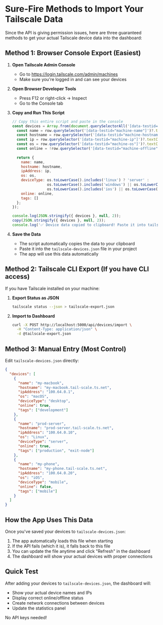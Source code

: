 # Sure-Fire Methods to Import Your Tailscale Data

Since the API is giving permission issues, here are three guaranteed methods to get your actual Tailscale device data into the dashboard:

## Method 1: Browser Console Export (Easiest)

1. **Open Tailscale Admin Console**
   - Go to https://login.tailscale.com/admin/machines
   - Make sure you're logged in and can see your devices

2. **Open Browser Developer Tools**
   - Press F12 or right-click → Inspect
   - Go to the Console tab

3. **Copy and Run This Script**
   ```javascript
   // Copy this entire script and paste in the console
   const devices = Array.from(document.querySelectorAll('[data-testid="machine-row"]')).map((row, index) => {
     const name = row.querySelector('[data-testid="machine-name"]')?.textContent?.trim() || `device-${index}`;
     const hostname = row.querySelector('[data-testid="machine-hostname"]')?.textContent?.trim() || name;
     const ip = row.querySelector('[data-testid="machine-ip"]')?.textContent?.trim() || `100.64.0.${index + 1}`;
     const os = row.querySelector('[data-testid="machine-os"]')?.textContent?.trim() || 'Unknown';
     const online = !row.querySelector('[data-testid="machine-offline"]');
     
     return {
       name: name,
       hostname: hostname,
       ipAddress: ip,
       os: os,
       deviceType: os.toLowerCase().includes('linux') ? 'server' : 
                   os.toLowerCase().includes('windows') || os.toLowerCase().includes('mac') ? 'desktop' : 
                   os.toLowerCase().includes('ios') || os.toLowerCase().includes('android') ? 'mobile' : 'other',
       online: online,
       tags: []
     };
   });
   
   console.log(JSON.stringify({ devices }, null, 2));
   copy(JSON.stringify({ devices }, null, 2));
   console.log('✅ Device data copied to clipboard! Paste it into tailscale-devices.json');
   ```

4. **Save the Data**
   - The script automatically copies the data to your clipboard
   - Paste it into the `tailscale-devices.json` file in your project
   - The app will use this data automatically

## Method 2: Tailscale CLI Export (If you have CLI access)

If you have Tailscale installed on your machine:

1. **Export Status as JSON**
   ```bash
   tailscale status --json > tailscale-export.json
   ```

2. **Import to Dashboard**
   ```bash
   curl -X POST http://localhost:5000/api/devices/import \
     -H "Content-Type: application/json" \
     -d @tailscale-export.json
   ```

## Method 3: Manual Entry (Most Control)

Edit `tailscale-devices.json` directly:

```json
{
  "devices": [
    {
      "name": "my-macbook",
      "hostname": "my-macbook.tail-scale.ts.net",
      "ipAddress": "100.64.0.1",
      "os": "macOS",
      "deviceType": "desktop",
      "online": true,
      "tags": ["development"]
    },
    {
      "name": "prod-server",
      "hostname": "prod-server.tail-scale.ts.net",
      "ipAddress": "100.64.0.10",
      "os": "Linux",
      "deviceType": "server", 
      "online": true,
      "tags": ["production", "exit-node"]
    },
    {
      "name": "my-phone",
      "hostname": "my-phone.tail-scale.ts.net",
      "ipAddress": "100.64.0.20",
      "os": "iOS",
      "deviceType": "mobile",
      "online": false,
      "tags": ["mobile"]
    }
  ]
}
```

## How the App Uses This Data

Once you've saved your devices to `tailscale-devices.json`:

1. The app automatically loads this file when starting
2. If the API fails (which it is), it falls back to this file
3. You can update the file anytime and click "Refresh" in the dashboard
4. The dashboard will show your actual devices with proper connections

## Quick Test

After adding your devices to `tailscale-devices.json`, the dashboard will:
- Show your actual device names and IPs
- Display correct online/offline status
- Create network connections between devices
- Update the statistics panel

No API keys needed!
